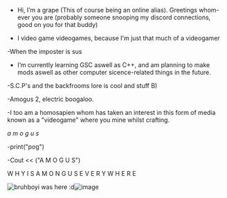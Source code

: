 - Hi, I’m a grape (This of course being an online alias). Greetings whom-ever you are (probably someone snooping my discord connections, good on you for that buddy)

- I video game videogames, because I'm just that much of a videogamer

-When the imposter is sus

- I’m currently learning GSC aswell as C++, and am planning to make mods aswell as other computer sicence-related things in the future.

-S.C.P's and the backfrooms lore is cool and stuff B)

-Amogus 2, electric boogaloo.

-I too am a homosapien whom has taken an interest in this form of media known as a "videogame" where you mine whilst crafting.

*a m o g u s* 

-print("pog")

-Cout << ("A M O G U S")

W H Y I S A M O N G U S E V E R Y W H E R E

<img src="https://i.ytimg.com/vi/zBpiajy2SB0/hqdefault.jpg" alt="bruhboyi was here :d"/>![image](https://user-images.githubusercontent.com/86576916/140664537-8e340093-fa28-45f8-9f60-4865451a9a7f.png)
